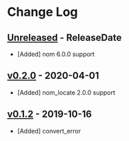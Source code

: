 # Change Log

## [Unreleased](https://github.com/dalance/nom-greedyerror/compare/v0.2.0...Unreleased) - ReleaseDate

* [Added] nom 6.0.0 support

## [v0.2.0](https://github.com/dalance/nom-greedyerror/compare/v0.1.2...v0.2.0) - 2020-04-01

* [Added] nom_locate 2.0.0 support

## [v0.1.2](https://github.com/dalance/nom-greedyerror/compare/v0.1.1...v0.1.2) - 2019-10-16

* [Added] convert_error
